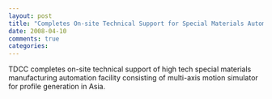 ```yaml
---
layout: post
title: "Completes On-site Technical Support for Special Materials Automation System"
date: 2008-04-10
comments: true
categories: 
---
```

TDCC completes on-site technical support of high tech special materials manufacturing automation facility consisting of multi-axis motion simulator for profile generation in Asia.